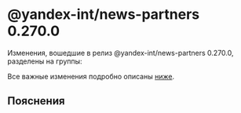 # @yandex-int/news-partners 0.270.0

<!-- ЧЕЛОВЕЧЕСКОЕ ВСТУПЛЕНИЕ -->

Изменения, вошедшие в релиз @yandex-int/news-partners 0.270.0, разделены на группы:

Все важные изменения подробно описаны [ниже](#Пояснения).

## Пояснения

